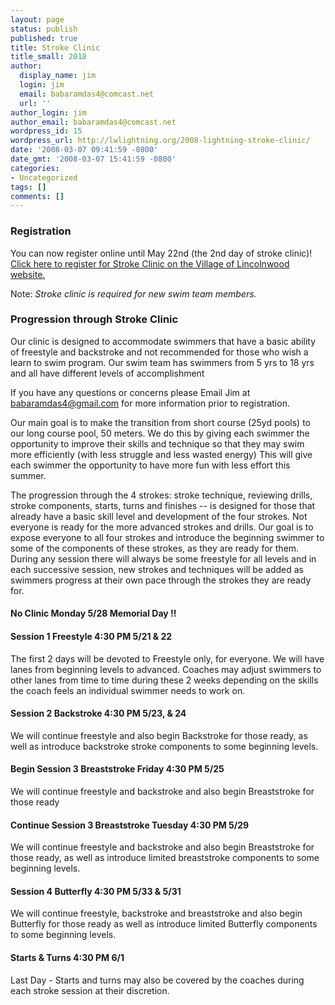 ```yaml
---
layout: page
status: publish
published: true
title: Stroke Clinic
title_small: 2018
author:
  display_name: jim
  login: jim
  email: babaramdas4@comcast.net
  url: ''
author_login: jim
author_email: babaramdas4@comcast.net
wordpress_id: 15
wordpress_url: http://lwlightning.org/2008-lightning-stroke-clinic/
date: '2008-03-07 09:41:59 -0800'
date_gmt: '2008-03-07 15:41:59 -0800'
categories:
- Uncategorized
tags: []
comments: []
---
```


### Registration

You can now register online until May 22nd (the 2nd day of stroke clinic)! <a href='https://web1.vermontsystems.com/wbwsc/illincolnwoodwt.wsc/search.html?SessionID=%3C?VSI%E2%80%90SessionID?%3E&amp;module=AR&primarycode=206611'>Click here to register for Stroke Clinic on the Village of Lincolnwood website.</a>

Note: _Stroke clinic is required for new swim team members._


### Progression through Stroke Clinic

Our clinic is designed to accommodate swimmers that have a basic ability of freestyle and backstroke and not recommended for those who wish a learn to swim program. Our swim team has swimmers from 5 yrs to 18 yrs and all have different levels of accomplishment

If you have any questions or concerns please Email Jim at babaramdas4@gmail.com for more information prior to registration.

Our main goal is to make the transition from short course (25yd pools) to our long course pool, 50 meters. We do this by giving each swimmer the opportunity to improve their skills and technique so that they may swim more efficiently (with less struggle and less wasted energy) This will give each swimmer the opportunity to have more fun with less effort this summer.

The progression through the 4 strokes: stroke technique, reviewing drills, stroke components, starts, turns and finishes -- is designed for those that already have a basic skill level and development of the four strokes. Not everyone is ready for the more advanced strokes and drills. Our goal is to expose everyone to all four strokes and introduce the beginning swimmer to some of the components of these strokes, as they are ready for them. During any session there will always be some freestyle for all levels and in each successive session, new strokes and techniques will be added as swimmers progress at their own pace through the strokes they are ready for.

#### No Clinic Monday 5/28 Memorial Day !!

#### Session 1 Freestyle 4:30 PM 5/21 &amp; 22

The first 2 days will be devoted to Freestyle only, for everyone. We will have lanes from beginning levels to advanced. Coaches may adjust swimmers to other lanes from time to time during these 2 weeks depending on the skills the coach feels an individual swimmer needs to work on.

#### Session 2 Backstroke 4:30 PM 5/23, &amp; 24

We will continue freestyle and also begin Backstroke for those ready, as well as introduce backstroke stroke components to some beginning levels.

#### Begin Session 3 Breaststroke Friday 4:30 PM 5/25

We will continue freestyle and backstroke and also begin Breaststroke for those ready

#### Continue Session 3 Breaststroke Tuesday  4:30 PM 5/29 

We will continue freestyle and backstroke and also begin Breaststroke for those ready, as well as introduce limited breaststroke components to some beginning levels.

#### Session 4 Butterfly 4:30 PM 5/33  &amp; 5/31

We will continue freestyle, backstroke and breaststroke and also begin Butterfly for those ready as well as introduce limited Butterfly components to some beginning levels.

#### Starts &amp; Turns 4:30 PM 6/1

Last Day - Starts and turns may also be covered by the coaches during each stroke session at their discretion.
